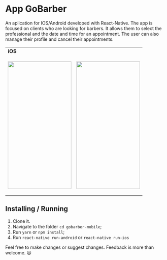 # App GoBarber

<p>An aplication for IOS/Android developed with React-Native. The app is focused on clients who are looking for barbers. It allows them to select the professional and the date and time for an appointment. The user can also manage their profile and cancel their appointments.
</p>
<table>
  <tr><td colspan=2><strong>iOS</strong></td></tr>
  <tr>
    <td><p align="center"><img src="./assetsReadme/gobarberLogin.gif" width="200" height="400"/></p></td>
    <td><p align="center"><img src="./assetsReadme/gobarberNavigation.gif" width="200" height="400"/></p></td>
  </tr>
</table>

## Installing / Running
 
1. Clone it.
2. Navigate to the folder `cd gobarber-mobile`;
3. Run `yarn` or `npm install`;
4. Run `react-native run-android` or `react-native run-ios`


Feel free to make changes or suggest changes. Feedback is more than welcome. :smiley:
